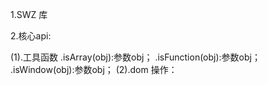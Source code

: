 

1.SWZ  库


2.核心api:


   (1).工具函数
      .isArray(obj):参数obj；
      .isFunction(obj):参数obj；
      .isWindow(obj):参数obj；
   (2).dom 操作：


